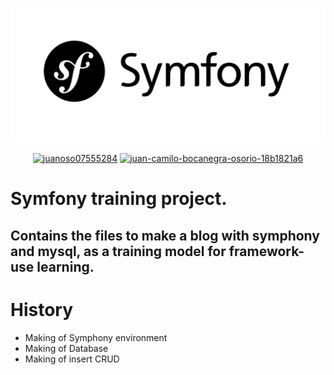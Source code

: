 <p align="center">
    <a href=#><img src="https://raw.githubusercontent.com/jbocane6/logos/main/symfony_logo.png" alt="Symfony" /></a></p>
  
  <p align="center">
    <a href="https://twitter.com/juanoso07555284" target="blank"><img align="center" src="https://raw.githubusercontent.com/rahuldkjain/github-profile-readme-generator/master/src/images/icons/Social/twitter.svg" alt="juanoso07555284" height="30" width="40" /></a>
  <a href="https://linkedin.com/in/juan-camilo-bocanegra-osorio-18b1821a6" target="blank"><img align="center" src="https://raw.githubusercontent.com/rahuldkjain/github-profile-readme-generator/master/src/images/icons/Social/linked-in-alt.svg" alt="juan-camilo-bocanegra-osorio-18b1821a6" height="30" width="40" /></a>
  </p>
  
  # Symfony training project.
  
  ## Contains the files to make a blog with symphony and mysql, as a training model for framework-use learning.
  
  # History
  
  - Making of Symphony environment
  - Making of Database
  - Making of insert CRUD
